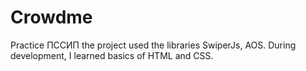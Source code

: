 # Crowdme
Practice ПССИП
the project used the libraries SwiperJs, AOS.
During development, I learned basics of HTML and CSS.
